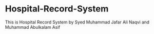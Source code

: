 # Hospital-Record-System
This is Hospital Record System by Syed Muhammad Jafar Ali Naqvi and Muhammad Abulkalam Asif 
